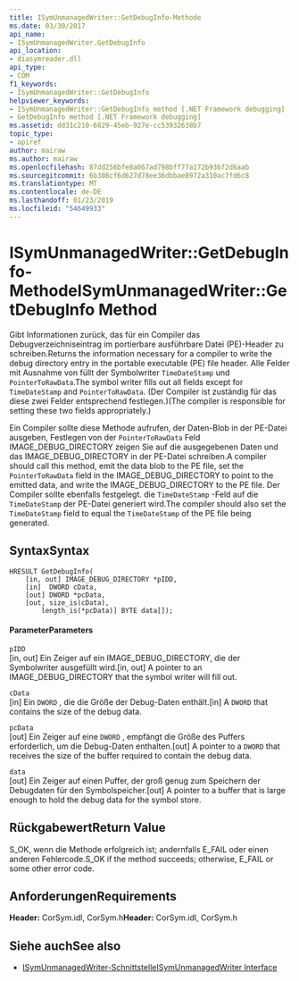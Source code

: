 ```yaml
---
title: ISymUnmanagedWriter::GetDebugInfo-Methode
ms.date: 03/30/2017
api_name:
- ISymUnmanagedWriter.GetDebugInfo
api_location:
- diasymreader.dll
api_type:
- COM
f1_keywords:
- ISymUnmanagedWriter::GetDebugInfo
helpviewer_keywords:
- ISymUnmanagedWriter::GetDebugInfo method [.NET Framework debugging]
- GetDebugInfo method [.NET Framework debugging]
ms.assetid: dd31c210-6829-45eb-927e-cc53932638b7
topic_type:
- apiref
author: mairaw
ms.author: mairaw
ms.openlocfilehash: 87dd256bfe8a067ad798bff77a172b936f2d6aab
ms.sourcegitcommit: 6b308cf6d627d78ee36dbbae8972a310ac7fd6c8
ms.translationtype: MT
ms.contentlocale: de-DE
ms.lasthandoff: 01/23/2019
ms.locfileid: "54649933"
---
```

# <a name="isymunmanagedwritergetdebuginfo-method"></a><span data-ttu-id="268ac-102">ISymUnmanagedWriter::GetDebugInfo-Methode</span><span class="sxs-lookup"><span data-stu-id="268ac-102">ISymUnmanagedWriter::GetDebugInfo Method</span></span>
<span data-ttu-id="268ac-103">Gibt Informationen zurück, das für ein Compiler das Debugverzeichniseintrag im portierbare ausführbare Datei (PE)-Header zu schreiben.</span><span class="sxs-lookup"><span data-stu-id="268ac-103">Returns the information necessary for a compiler to write the debug directory entry in the portable executable (PE) file header.</span></span> <span data-ttu-id="268ac-104">Alle Felder mit Ausnahme von füllt der Symbolwriter `TimeDateStamp` und `PointerToRawData`.</span><span class="sxs-lookup"><span data-stu-id="268ac-104">The symbol writer fills out all fields except for `TimeDateStamp` and `PointerToRawData`.</span></span> <span data-ttu-id="268ac-105">(Der Compiler ist zuständig für das diese zwei Felder entsprechend festlegen.)</span><span class="sxs-lookup"><span data-stu-id="268ac-105">(The compiler is responsible for setting these two fields appropriately.)</span></span>  
  
 <span data-ttu-id="268ac-106">Ein Compiler sollte diese Methode aufrufen, der Daten-Blob in der PE-Datei ausgeben, Festlegen von der `PointerToRawData` Feld IMAGE_DEBUG_DIRECTORY zeigen Sie auf die ausgegebenen Daten und das IMAGE_DEBUG_DIRECTORY in der PE-Datei schreiben.</span><span class="sxs-lookup"><span data-stu-id="268ac-106">A compiler should call this method, emit the data blob to the PE file, set the `PointerToRawData` field in the IMAGE_DEBUG_DIRECTORY to point to the emitted data, and write the IMAGE_DEBUG_DIRECTORY to the PE file.</span></span> <span data-ttu-id="268ac-107">Der Compiler sollte ebenfalls festgelegt. die `TimeDateStamp` -Feld auf die `TimeDateStamp` der PE-Datei generiert wird.</span><span class="sxs-lookup"><span data-stu-id="268ac-107">The compiler should also set the `TimeDateStamp` field to equal the `TimeDateStamp` of the PE file being generated.</span></span>  
  
## <a name="syntax"></a><span data-ttu-id="268ac-108">Syntax</span><span class="sxs-lookup"><span data-stu-id="268ac-108">Syntax</span></span>  
  
```  
HRESULT GetDebugInfo(  
    [in, out] IMAGE_DEBUG_DIRECTORY *pIDD,  
    [in]  DWORD cData,  
    [out] DWORD *pcData,  
    [out, size_is(cData),  
        length_is(*pcData)] BYTE data[]);  
```  
  
#### <a name="parameters"></a><span data-ttu-id="268ac-109">Parameter</span><span class="sxs-lookup"><span data-stu-id="268ac-109">Parameters</span></span>  
 `pIDD`  
 <span data-ttu-id="268ac-110">[in, out] Ein Zeiger auf ein IMAGE_DEBUG_DIRECTORY, die der Symbolwriter ausgefüllt wird.</span><span class="sxs-lookup"><span data-stu-id="268ac-110">[in, out] A pointer to an IMAGE_DEBUG_DIRECTORY that the symbol writer will fill out.</span></span>  
  
 `cData`  
 <span data-ttu-id="268ac-111">[in] Ein `DWORD` , die die Größe der Debug-Daten enthält.</span><span class="sxs-lookup"><span data-stu-id="268ac-111">[in] A `DWORD` that contains the size of the debug data.</span></span>  
  
 `pcData`  
 <span data-ttu-id="268ac-112">[out] Ein Zeiger auf eine `DWORD` , empfängt die Größe des Puffers erforderlich, um die Debug-Daten enthalten.</span><span class="sxs-lookup"><span data-stu-id="268ac-112">[out] A pointer to a `DWORD` that receives the size of the buffer required to contain the debug data.</span></span>  
  
 `data`  
 <span data-ttu-id="268ac-113">[out] Ein Zeiger auf einen Puffer, der groß genug zum Speichern der Debugdaten für den Symbolspeicher.</span><span class="sxs-lookup"><span data-stu-id="268ac-113">[out] A pointer to a buffer that is large enough to hold the debug data for the symbol store.</span></span>  
  
## <a name="return-value"></a><span data-ttu-id="268ac-114">Rückgabewert</span><span class="sxs-lookup"><span data-stu-id="268ac-114">Return Value</span></span>  
 <span data-ttu-id="268ac-115">S_OK, wenn die Methode erfolgreich ist; andernfalls E_FAIL oder einen anderen Fehlercode.</span><span class="sxs-lookup"><span data-stu-id="268ac-115">S_OK if the method succeeds; otherwise, E_FAIL or some other error code.</span></span>  
  
## <a name="requirements"></a><span data-ttu-id="268ac-116">Anforderungen</span><span class="sxs-lookup"><span data-stu-id="268ac-116">Requirements</span></span>  
 <span data-ttu-id="268ac-117">**Header:** CorSym.idl, CorSym.h</span><span class="sxs-lookup"><span data-stu-id="268ac-117">**Header:** CorSym.idl, CorSym.h</span></span>  
  
## <a name="see-also"></a><span data-ttu-id="268ac-118">Siehe auch</span><span class="sxs-lookup"><span data-stu-id="268ac-118">See also</span></span>
- [<span data-ttu-id="268ac-119">ISymUnmanagedWriter-Schnittstelle</span><span class="sxs-lookup"><span data-stu-id="268ac-119">ISymUnmanagedWriter Interface</span></span>](../../../../docs/framework/unmanaged-api/diagnostics/isymunmanagedwriter-interface.md)
